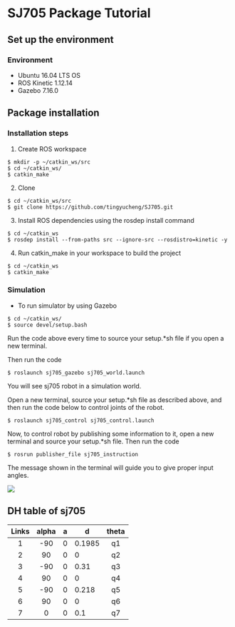 SJ705 Package Tutorial 
========
## Set up the environment
### Environment
* Ubuntu 16.04 LTS OS
* ROS Kinetic 1.12.14
* Gazebo 7.16.0

## Package installation
### Installation steps
1. Create ROS workspace
```
$ mkdir -p ~/catkin_ws/src
$ cd ~/catkin_ws/
$ catkin_make
```
2. Clone 
```
$ cd ~/catkin_ws/src
$ git clone https://github.com/tingyucheng/SJ705.git
```
3. Install ROS dependencies using the rosdep install command
```
$ cd ~/catkin_ws
$ rosdep install --from-paths src --ignore-src --rosdistro=kinetic -y
```
4. Run catkin_make in your workspace to build the project
```
$ cd ~/catkin_ws
$ catkin_make
```

### Simulation
* To run simulator by using Gazebo

```
$ cd ~/catkin_ws/
$ source devel/setup.bash
```
Run the code above every time to source your setup.*sh file if you open a new terminal.
  
Then run the code
```
$ roslaunch sj705_gazebo sj705_world.launch
```
You will see sj705 robot in a simulation world.
   
Open a new terminal, source your setup.*sh file as described above, and then run the code below to control joints of the robot.
```
$ roslaunch sj705_control sj705_control.launch
```
Now, to control robot by publishing some information to it, open a new terminal and source your setup.*sh file.
Then run the code
```
$ rosrun publisher_file sj705_instruction 
```
The message shown in the terminal will guide you to give proper input angles.

![](https://i.imgur.com/fTA55tU.png)

## DH table of sj705

| Links  | alpha | a | d  | theta |
|:-----:|:----------:|:------:| ------ |:--------:|
|  1  |     -90    |   0    | 0.1985 |    q1    |
|  2  |     90     |   0    | 0      |    q2   |
|  3  |     -90    |   0    | 0.31   |    q3    |
|  4  |     90     |   0    | 0      |    q4    |
|  5  |    -90     |   0    | 0.218  |    q5    |
|  6  |     90     |   0    | 0      |    q6    |
|  7  |     0      |   0    | 0.1    |    q7     |
